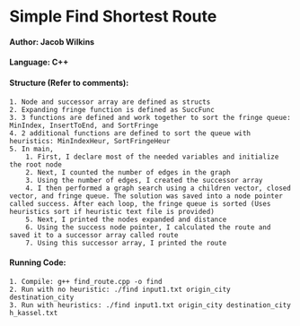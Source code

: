 # Simple Find Shortest Route

#### Author: Jacob Wilkins

#### Language: C++

#### Structure (Refer to comments): 
	1. Node and successor array are defined as structs
	2. Expanding fringe function is defined as SuccFunc
	3. 3 functions are defined and work together to sort the fringe queue: MinIndex, InsertToEnd, and SortFringe
	4. 2 additional functions are defined to sort the queue with heuristics: MinIndexHeur, SortFringeHeur
	5. In main,
		1. First, I declare most of the needed variables and initialize the root node
		2. Next, I counted the number of edges in the graph
		3. Using the number of edges, I created the successor array
		4. I then performed a graph search using a children vector, closed vector, and fringe queue. The solution was saved into a node pointer called success. After each loop, the fringe queue is sorted (Uses heuristics sort if heuristic text file is provided)
		5. Next, I printed the nodes expanded and distance
		6. Using the success node pointer, I calculated the route and saved it to a successor array called route
		7. Using this successor array, I printed the route

#### Running Code: 
	1. Compile: g++ find_route.cpp -o find
	2. Run with no heuristic: ./find input1.txt origin_city destination_city
	3. Run with heuristics: ./find input1.txt origin_city destination_city h_kassel.txt
